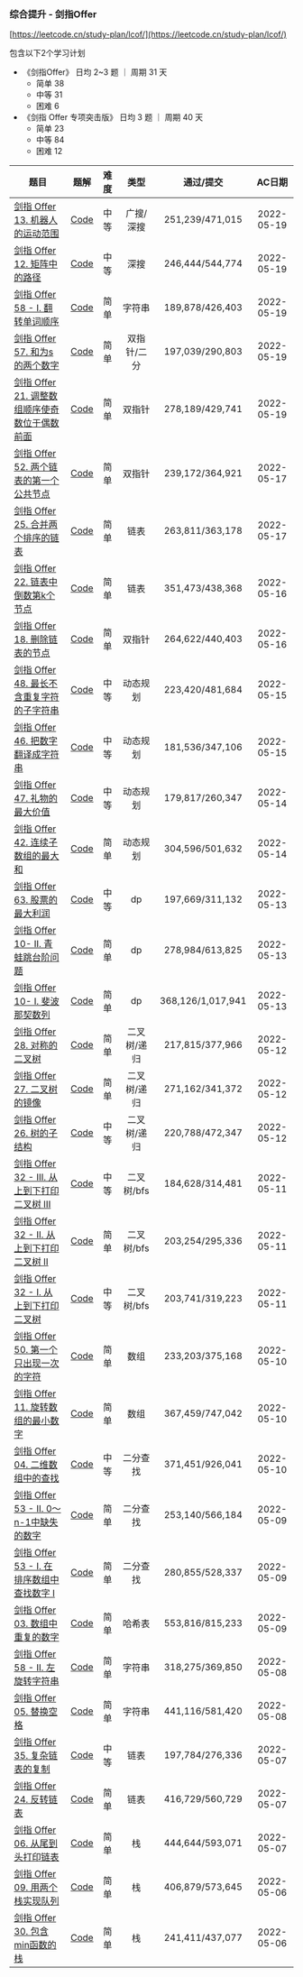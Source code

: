 
### 综合提升 - 剑指Offer

[https://leetcode.cn/study-plan/lcof/](https://leetcode.cn/study-plan/lcof/)

包含以下2个学习计划

 - 《剑指Offer》 日均 2~3 题 ｜ 周期 31 天 
    - 简单 38
    - 中等 31
    - 困难 6
 - 《剑指 Offer 专项突击版》 日均 3 题 ｜ 周期 40 天
     - 简单 23
     - 中等 84
     - 困难 12

<!--| []() | [Code]() |  |  |  | 2022-05- | -->

| 题目 | 题解 | 难度 | 类型 | 通过/提交 | AC日期 |
|----|----|:----:|:----:|:----:|:----:|
| [剑指 Offer 13. 机器人的运动范围](https://leetcode.cn/problems/ji-qi-ren-de-yun-dong-fan-wei-lcof/) | [Code](剑指%20Offer%2013.%20机器人的运动范围.php) | 中等 | 广搜/深搜 | 251,239/471,015 | 2022-05-19 |
| [剑指 Offer 12. 矩阵中的路径](https://leetcode.cn/problems/ju-zhen-zhong-de-lu-jing-lcof/) | [Code](剑指%20Offer%2012.%20矩阵中的路径.php) | 中等 | 深搜 | 246,444/544,774 | 2022-05-19 |
| [剑指 Offer 58 - I. 翻转单词顺序](https://leetcode.cn/problems/fan-zhuan-dan-ci-shun-xu-lcof/) | [Code](剑指%20Offer%2058%20-%20I.%20翻转单词顺序.php) | 简单 | 字符串 | 189,878/426,403 | 2022-05-19 |
| [剑指 Offer 57. 和为s的两个数字](https://leetcode.cn/problems/he-wei-sde-liang-ge-shu-zi-lcof/) | [Code](剑指%20Offer%2057.%20和为s的两个数字.php) | 简单 | 双指针/二分 | 197,039/290,803 | 2022-05-19 |
| [剑指 Offer 21. 调整数组顺序使奇数位于偶数前面](https://leetcode.cn/problems/diao-zheng-shu-zu-shun-xu-shi-qi-shu-wei-yu-ou-shu-qian-mian-lcof/) | [Code](剑指%20Offer%2021.%20调整数组顺序使奇数位于偶数前面.php) | 简单 | 双指针 | 278,189/429,741 | 2022-05-19 |
| [剑指 Offer 52. 两个链表的第一个公共节点](https://leetcode.cn/problems/liang-ge-lian-biao-de-di-yi-ge-gong-gong-jie-dian-lcof/) | [Code](剑指%20Offer%2052.%20两个链表的第一个公共节点.php) | 简单 | 双指针 | 239,172/364,921 | 2022-05-17 |
| [剑指 Offer 25. 合并两个排序的链表](https://leetcode.cn/problems/he-bing-liang-ge-pai-xu-de-lian-biao-lcof/) | [Code](剑指%20Offer%2025.%20合并两个排序的链表.php) | 简单 | 链表 | 263,811/363,178 | 2022-05-17 |
| [剑指 Offer 22. 链表中倒数第k个节点](https://leetcode.cn/problems/lian-biao-zhong-dao-shu-di-kge-jie-dian-lcof/) | [Code](剑指%20Offer%2022.%20链表中倒数第k个节点.php) | 简单 | 链表 | 351,473/438,368 | 2022-05-16 |
| [剑指 Offer 18. 删除链表的节点](https://leetcode.cn/problems/shan-chu-lian-biao-de-jie-dian-lcof/) | [Code](剑指%20Offer%2018.%20删除链表的节点.php) | 简单 | 双指针 | 264,622/440,403 | 2022-05-16 |
| [剑指 Offer 48. 最长不含重复字符的子字符串](https://leetcode.cn/problems/zui-chang-bu-han-zhong-fu-zi-fu-de-zi-zi-fu-chuan-lcof/) | [Code](剑指%20Offer%2048.%20最长不含重复字符的子字符串.php) | 中等 | 动态规划 | 223,420/481,684 | 2022-05-15 |
| [剑指 Offer 46. 把数字翻译成字符串](https://leetcode.cn/problems/ba-shu-zi-fan-yi-cheng-zi-fu-chuan-lcof/) | [Code](剑指%20Offer%2046.%20把数字翻译成字符串.php) | 中等 | 动态规划 | 181,536/347,106 | 2022-05-15 |
| [剑指 Offer 47. 礼物的最大价值](https://leetcode.cn/problems/li-wu-de-zui-da-jie-zhi-lcof/) | [Code](剑指%20Offer%2047.%20礼物的最大价值.php) | 中等 | 动态规划 | 179,817/260,347 | 2022-05-14 |
| [剑指 Offer 42. 连续子数组的最大和](https://leetcode.cn/problems/lian-xu-zi-shu-zu-de-zui-da-he-lcof/) | [Code](剑指%20Offer%2042.%20连续子数组的最大和.php) | 简单 | 动态规划 | 304,596/501,632 | 2022-05-14 |
| [剑指 Offer 63. 股票的最大利润](https://leetcode.cn/problems/gu-piao-de-zui-da-li-run-lcof/) | [Code](剑指%20Offer%2063.%20股票的最大利润.php) | 中等 | dp | 197,669/311,132 | 2022-05-13 |
| [剑指 Offer 10- II. 青蛙跳台阶问题](https://leetcode.cn/problems/qing-wa-tiao-tai-jie-wen-ti-lcof/) | [Code](剑指%20Offer%2010-%20II.%20青蛙跳台阶问题.php) | 简单 | dp | 278,984/613,825 | 2022-05-13 |
| [剑指 Offer 10- I. 斐波那契数列](https://leetcode.cn/problems/fei-bo-na-qi-shu-lie-lcof/) | [Code](剑指%20Offer%2010-%20I.%20斐波那契数列.php) | 简单 | dp | 368,126/1,017,941 | 2022-05-13 |
| [剑指 Offer 28. 对称的二叉树](https://leetcode.cn/problems/dui-cheng-de-er-cha-shu-lcof/) | [Code](剑指%20Offer%2028.%20对称的二叉树.php) | 简单 | 二叉树/递归 | 217,815/377,966 | 2022-05-12 |
| [剑指 Offer 27. 二叉树的镜像](https://leetcode.cn/problems/er-cha-shu-de-jing-xiang-lcof/) | [Code](剑指%20Offer%2027.%20二叉树的镜像.php) | 简单 | 二叉树/递归 | 271,162/341,372 | 2022-05-12 |
| [剑指 Offer 26. 树的子结构](https://leetcode.cn/problems/shu-de-zi-jie-gou-lcof/) | [Code](剑指%20Offer%2026.%20树的子结构.php) | 中等 | 二叉树/递归 | 220,788/472,347 | 2022-05-12 |
| [剑指 Offer 32 - III. 从上到下打印二叉树 III](https://leetcode.cn/problems/cong-shang-dao-xia-da-yin-er-cha-shu-iii-lcof/) | [Code](剑指%20Offer%2032%20-%20III.%20从上到下打印二叉树%20III.php) | 中等 | 二叉树/bfs | 184,628/314,481 | 2022-05-11 |
| [剑指 Offer 32 - II. 从上到下打印二叉树 II](https://leetcode.cn/problems/cong-shang-dao-xia-da-yin-er-cha-shu-ii-lcof/) | [Code](剑指%20Offer%2032%20-%20II.%20从上到下打印二叉树%20II.php) | 简单 | 二叉树/bfs | 203,254/295,336 | 2022-05-11 |
| [剑指 Offer 32 - I. 从上到下打印二叉树](https://leetcode.cn/problems/cong-shang-dao-xia-da-yin-er-cha-shu-lcof/) | [Code](剑指%20Offer%2032%20-%20I.%20从上到下打印二叉树.php) | 中等 | 二叉树/bfs | 203,741/319,223 | 2022-05-11 |
| [剑指 Offer 50. 第一个只出现一次的字符](https://leetcode.cn/problems/di-yi-ge-zhi-chu-xian-yi-ci-de-zi-fu-lcof/) | [Code](剑指%20Offer%2050.%20第一个只出现一次的字符.php) | 简单 | 数组 | 233,203/375,168 | 2022-05-10 |
| [剑指 Offer 11. 旋转数组的最小数字](https://leetcode.cn/problems/xuan-zhuan-shu-zu-de-zui-xiao-shu-zi-lcof/) | [Code](剑指%20Offer%2011.%20旋转数组的最小数字.php) | 简单 | 数组 | 367,459/747,042 | 2022-05-10 |
| [剑指 Offer 04. 二维数组中的查找](https://leetcode.cn/problems/er-wei-shu-zu-zhong-de-cha-zhao-lcof/) | [Code](剑指%20Offer%2004.%20二维数组中的查找.php) | 中等 | 二分查找 | 371,451/926,041 | 2022-05-10 |
| [剑指 Offer 53 - II. 0～n-1中缺失的数字](https://leetcode.cn/problems/que-shi-de-shu-zi-lcof/) | [Code](剑指%20Offer%2053%20-%20II.%200～n-1中缺失的数字.php) | 简单 | 二分查找 | 253,140/566,184 | 2022-05-09 |
| [剑指 Offer 53 - I. 在排序数组中查找数字 I](https://leetcode.cn/problems/zai-pai-xu-shu-zu-zhong-cha-zhao-shu-zi-lcof/) | [Code](剑指%20Offer%2053%20-%20I.%20在排序数组中查找数字%20I.php) | 简单 | 二分查找 | 280,855/528,337 | 2022-05-09 |
| [剑指 Offer 03. 数组中重复的数字](https://leetcode.cn/problems/shu-zu-zhong-zhong-fu-de-shu-zi-lcof/) | [Code](剑指%20Offer%2003.%20数组中重复的数字.php) | 简单 | 哈希表 | 553,816/815,233 | 2022-05-09 |
| [剑指 Offer 58 - II. 左旋转字符串](https://leetcode.cn/problems/zuo-xuan-zhuan-zi-fu-chuan-lcof/) | [Code](剑指%20Offer%2058%20-%20II.%20左旋转字符串.php) | 简单 | 字符串 | 318,275/369,850 | 2022-05-08 |
| [剑指 Offer 05. 替换空格](https://leetcode.cn/problems/ti-huan-kong-ge-lcof/) | [Code](剑指%20Offer%2005.%20替换空格.php) | 简单 | 字符串 | 441,116/581,420 | 2022-05-08 |
| [剑指 Offer 35. 复杂链表的复制](https://leetcode.cn/problems/fu-za-lian-biao-de-fu-zhi-lcof/) | [Code](剑指%20Offer%2035.%20复杂链表的复制.php) | 中等 | 链表 | 197,784/276,336 | 2022-05-07 |
| [剑指 Offer 24. 反转链表](https://leetcode.cn/problems/fan-zhuan-lian-biao-lcof/) | [Code](剑指%20Offer%2024.%20反转链表.php) | 简单 | 链表 | 416,729/560,729 | 2022-05-07 |
| [剑指 Offer 06. 从尾到头打印链表](https://leetcode.cn/problems/cong-wei-dao-tou-da-yin-lian-biao-lcof/) | [Code](剑指%20Offer%2006.%20从尾到头打印链表.php) | 简单 | 栈 | 444,644/593,071 | 2022-05-07 |
| [剑指 Offer 09. 用两个栈实现队列](https://leetcode.cn/problems/yong-liang-ge-zhan-shi-xian-dui-lie-lcof/) | [Code](剑指%20Offer%2009.%20用两个栈实现队列.php) | 简单 | 栈 | 406,879/573,645 | 2022-05-06 |
| [剑指 Offer 30. 包含min函数的栈](https://leetcode.cn/problems/bao-han-minhan-shu-de-zhan-lcof/) | [Code](剑指%20Offer%2030.%20包含min函数的栈.php) | 简单 | 栈 | 241,411/437,077 | 2022-05-06 |